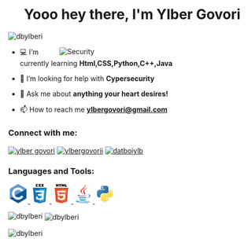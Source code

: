 <h1 align="center">Yooo hey there, I'm Ylber Govori</h1>
<p align="left"> <img src="https://komarev.com/ghpvc/?username=dbylberi&label=Profile%20views&color=0e75b6&style=flat" alt="dbylberi" /> </p>

<img align="right" alt="Security" width="400" src="https://gifs.eco.br/wp-content/uploads/2022/06/gifs-de-hacker-1.gif">

- 💻 I’m currently learning **Html,CSS,Python,C++,Java**

- 🔐 I’m looking for help with **Cypersecurity**

- 👀 Ask me about **anything your heart desires!**

- 📫 How to reach me **ylbergovori@gmail.com**

<h3 align="left">Connect with me:</h3>
<p align="left">
<a href="https://fb.com/ylber govori" target="blank"><img align="center" src="https://raw.githubusercontent.com/rahuldkjain/github-profile-readme-generator/master/src/images/icons/Social/facebook.svg" alt="ylber govori" height="30" width="40" /></a>
<a href="https://instagram.com/ylbergovorii" target="blank"><img align="center" src="https://raw.githubusercontent.com/rahuldkjain/github-profile-readme-generator/master/src/images/icons/Social/instagram.svg" alt="ylbergovorii" height="30" width="40" /></a>
<a href="https://discord.gg/datboiylb" target="blank"><img align="center" src="https://raw.githubusercontent.com/rahuldkjain/github-profile-readme-generator/master/src/images/icons/Social/discord.svg" alt="datboiylb" height="30" width="40" /></a>
</p>

<h3 align="left">Languages and Tools:</h3>
<p align="left"> <a href="https://www.cprogramming.com/" target="_blank" rel="noreferrer"> <img src="https://raw.githubusercontent.com/devicons/devicon/master/icons/c/c-original.svg" alt="c" width="40" height="40"/> </a> <a href="https://www.w3schools.com/css/" target="_blank" rel="noreferrer"> <img src="https://raw.githubusercontent.com/devicons/devicon/master/icons/css3/css3-original-wordmark.svg" alt="css3" width="40" height="40"/> </a> <a href="https://www.w3.org/html/" target="_blank" rel="noreferrer"> <img src="https://raw.githubusercontent.com/devicons/devicon/master/icons/html5/html5-original-wordmark.svg" alt="html5" width="40" height="40"/> </a> <a href="https://www.java.com" target="_blank" rel="noreferrer"> <img src="https://raw.githubusercontent.com/devicons/devicon/master/icons/java/java-original.svg" alt="java" width="40" height="40"/> </a> <a href="https://www.python.org" target="_blank" rel="noreferrer"> <img src="https://raw.githubusercontent.com/devicons/devicon/master/icons/python/python-original.svg" alt="python" width="40" height="40"/> </a> </p>

<p><img align="left" src="https://github-readme-stats.vercel.app/api/top-langs?username=dbylberi&show_icons=true&locale=en&layout=compact" alt="dbylberi" /></p>

<p>&nbsp;<img align="center" src="https://github-readme-stats.vercel.app/api?username=dbylberi&show_icons=true&locale=en" alt="dbylberi" /></p>

<p><img align="center" src="https://github-readme-streak-stats.herokuapp.com/?user=dbylberi&" alt="dbylberi" /></p>
